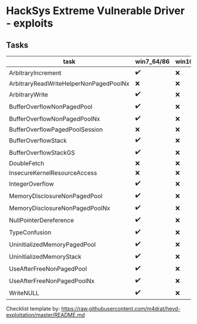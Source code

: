 # HackSys Extreme Vulnerable Driver - exploits

## Tasks

| task                                   | win7_64/86  | win10_64 |
|----------------------------------------|-------------|----------|
| ArbitraryIncrement                     | ✔️          | ❌      |
| ArbitraryReadWriteHelperNonPagedPoolNx | ❌          | ❌      |
| ArbitraryWrite                         | ✔️          | ❌      |
| BufferOverflowNonPagedPool             | ✔️          | ❌      |
| BufferOverflowNonPagedPoolNx           | ✔️          | ❌      |
| BufferOverflowPagedPoolSession         | ❌          | ❌      |
| BufferOverflowStack                    | ✔️          | ❌      |
| BufferOverflowStackGS                  | ✔️          | ❌      |
| DoubleFetch                            | ❌          | ❌      |
| InsecureKernelResourceAccess           | ❌          | ❌      |
| IntegerOverflow                        | ✔️          | ❌      |
| MemoryDisclosureNonPagedPool           | ✔️          | ❌      |
| MemoryDisclosureNonPagedPoolNx         | ✔️          | ❌      |
| NullPointerDereference                 | ✔️          | ❌      |
| TypeConfusion                          | ✔️          | ❌      |
| UninitializedMemoryPagedPool           | ✔️          | ❌      |
| UninitializedMemoryStack               | ✔️          | ❌      |
| UseAfterFreeNonPagedPool               | ✔️          | ❌      |
| UseAfterFreeNonPagedPoolNx             | ✔️          | ❌      |
| WriteNULL                              | ✔️          | ❌      |


Checklist template by:
https://raw.githubusercontent.com/m4drat/hevd-exploitation/master/README.md
